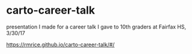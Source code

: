# carto-career-talk
presentation I made for a career talk I gave to 10th graders at Fairfax HS, 3/30/17

https://rmrice.github.io/carto-career-talk/#/
